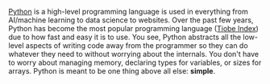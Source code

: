 [Python](https://www.python.org/doc/essays/blurb/) is a high-level programming language is used in everything from AI/machine learning to data science to websites. Over the past
few years, Python has become the most popular programming language ([Tiobe Index](https://www.tiobe.com/tiobe-index/)) due to how fast and easy it is to use. You see, Python 
abstracts all the low-level aspects of writing code away from the programmer so they can do whatever they need to without worrying about the internals. You don't have to worry
about managing memory, declaring types for variables, or sizes for arrays. Python is meant to be one thing above all else: **simple**.
